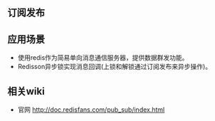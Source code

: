 ## 订阅发布

## 应用场景
* 使用redis作为简易单向消息通信服务器，提供数据群发功能。
* Redisson异步锁实现消息回调(上锁和解锁通过订阅发布来异步操作)。

## 相关wiki
* 官网 http://doc.redisfans.com/pub_sub/index.html